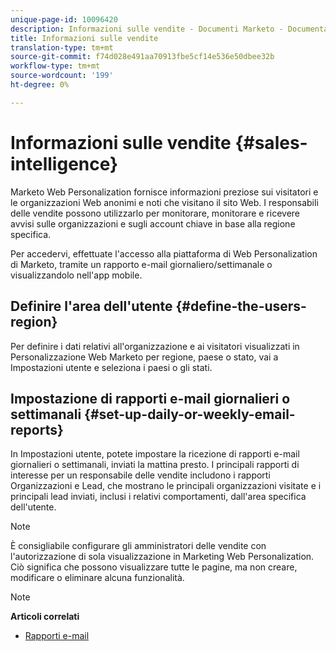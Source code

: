 ```yaml
---
unique-page-id: 10096420
description: Informazioni sulle vendite - Documenti Marketo - Documentazione sui prodotti
title: Informazioni sulle vendite
translation-type: tm+mt
source-git-commit: f74d028e491aa70913fbe5cf14e536e50dbee32b
workflow-type: tm+mt
source-wordcount: '199'
ht-degree: 0%

---
```



# Informazioni sulle vendite {#sales-intelligence}

Marketo Web Personalization fornisce informazioni preziose sui visitatori e le organizzazioni Web anonimi e noti che visitano il sito Web. I responsabili delle vendite possono utilizzarlo per monitorare, monitorare e ricevere avvisi sulle organizzazioni e sugli account chiave in base alla regione specifica.

Per accedervi, effettuate l&#39;accesso alla piattaforma di Web Personalization di Marketo, tramite un rapporto e-mail giornaliero/settimanale o visualizzandolo nell&#39;app mobile.

## Definire l&#39;area dell&#39;utente {#define-the-users-region}

Per definire i dati relativi all&#39;organizzazione e ai visitatori visualizzati in Personalizzazione Web Marketo per regione, paese o stato, vai a Impostazioni [](/help/marketo/product-docs/web-personalization/getting-started/user-settings.md) utente e seleziona i paesi o gli stati.

## Impostazione di rapporti e-mail giornalieri o settimanali {#set-up-daily-or-weekly-email-reports}

In Impostazioni [](/help/marketo/product-docs/web-personalization/getting-started/user-settings.md)utente, potete impostare la ricezione di rapporti e-mail giornalieri o settimanali, inviati la mattina presto. I principali rapporti di interesse per un responsabile delle vendite includono i rapporti Organizzazioni e Lead, che mostrano le principali organizzazioni visitate e i principali lead inviati, inclusi i relativi comportamenti, dall&#39;area specifica dell&#39;utente.

>[!NOTE]
>
>È consigliabile configurare gli amministratori delle vendite con l&#39;autorizzazione di sola visualizzazione in Marketing Web Personalization. Ciò significa che possono visualizzare tutte le pagine, ma non creare, modificare o eliminare alcuna funzionalità.

>[!NOTE]
>
>**Articoli correlati**
>
>* [Rapporti e-mail](email-reports.md)

